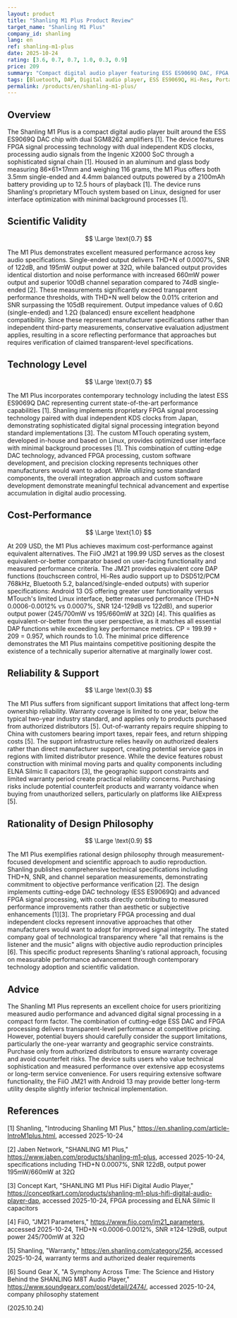 ```yaml
---
layout: product
title: "Shanling M1 Plus Product Review"
target_name: "Shanling M1 Plus"
company_id: shanling
lang: en
ref: shanling-m1-plus
date: 2025-10-24
rating: [3.6, 0.7, 0.7, 1.0, 0.3, 0.9]
price: 209
summary: "Compact digital audio player featuring ESS ES9069Q DAC, FPGA signal processing, dual outputs, and Linux-based MTouch OS, delivering excellent measured performance at competitive pricing despite support limitations."
tags: [Bluetooth, DAP, Digital audio player, ESS ES9069Q, Hi-Res, Portable]
permalink: /products/en/shanling-m1-plus/
---
```

## Overview

The Shanling M1 Plus is a compact digital audio player built around the ESS ES9069Q DAC chip with dual SGM8262 amplifiers [1]. The device features FPGA signal processing technology with dual independent KDS clocks, processing audio signals from the Ingenic X2000 SoC through a sophisticated signal chain [1]. Housed in an aluminum and glass body measuring 86×61×17mm and weighing 116 grams, the M1 Plus offers both 3.5mm single-ended and 4.4mm balanced outputs powered by a 2100mAh battery providing up to 12.5 hours of playback [1]. The device runs Shanling's proprietary MTouch system based on Linux, designed for user interface optimization with minimal background processes [1].

## Scientific Validity

$$ \Large \text{0.7} $$

The M1 Plus demonstrates excellent measured performance across key audio specifications. Single-ended output delivers THD+N of 0.0007%, SNR of 122dB, and 195mW output power at 32Ω, while balanced output provides identical distortion and noise performance with increased 660mW power output and superior 100dB channel separation compared to 74dB single-ended [2]. These measurements significantly exceed transparent performance thresholds, with THD+N well below the 0.01% criterion and SNR surpassing the 105dB requirement. Output impedance values of 0.6Ω (single-ended) and 1.2Ω (balanced) ensure excellent headphone compatibility. Since these represent manufacturer specifications rather than independent third-party measurements, conservative evaluation adjustment applies, resulting in a score reflecting performance that approaches but requires verification of claimed transparent-level specifications.

## Technology Level

$$ \Large \text{0.7} $$

The M1 Plus incorporates contemporary technology including the latest ESS ES9069Q DAC representing current state-of-the-art performance capabilities [1]. Shanling implements proprietary FPGA signal processing technology paired with dual independent KDS clocks from Japan, demonstrating sophisticated digital signal processing integration beyond standard implementations [3]. The custom MTouch operating system, developed in-house and based on Linux, provides optimized user interface with minimal background processes [1]. This combination of cutting-edge DAC technology, advanced FPGA processing, custom software development, and precision clocking represents techniques other manufacturers would want to adopt. While utilizing some standard components, the overall integration approach and custom software development demonstrate meaningful technical advancement and expertise accumulation in digital audio processing.

## Cost-Performance

$$ \Large \text{1.0} $$

At 209 USD, the M1 Plus achieves maximum cost-performance against equivalent alternatives. The FiiO JM21 at 199.99 USD serves as the closest equivalent-or-better comparator based on user-facing functionality and measured performance criteria. The JM21 provides equivalent core DAP functions (touchscreen control, Hi-Res audio support up to DSD512/PCM 768kHz, Bluetooth 5.2, balanced/single-ended outputs) with superior specifications: Android 13 OS offering greater user functionality versus MTouch's limited Linux interface, better measured performance (THD+N 0.0006-0.0012% vs 0.0007%, SNR 124-129dB vs 122dB), and superior output power (245/700mW vs 195/660mW at 32Ω) [4]. This qualifies as equivalent-or-better from the user perspective, as it matches all essential DAP functions while exceeding key performance metrics. CP = 199.99 ÷ 209 = 0.957, which rounds to 1.0. The minimal price difference demonstrates the M1 Plus maintains competitive positioning despite the existence of a technically superior alternative at marginally lower cost.

## Reliability & Support

$$ \Large \text{0.3} $$

The M1 Plus suffers from significant support limitations that affect long-term ownership reliability. Warranty coverage is limited to one year, below the typical two-year industry standard, and applies only to products purchased from authorized distributors [5]. Out-of-warranty repairs require shipping to China with customers bearing import taxes, repair fees, and return shipping costs [5]. The support infrastructure relies heavily on authorized dealers rather than direct manufacturer support, creating potential service gaps in regions with limited distributor presence. While the device features robust construction with minimal moving parts and quality components including ELNA Silmic II capacitors [3], the geographic support constraints and limited warranty period create practical reliability concerns. Purchasing risks include potential counterfeit products and warranty voidance when buying from unauthorized sellers, particularly on platforms like AliExpress [5].

## Rationality of Design Philosophy

$$ \Large \text{0.9} $$

The M1 Plus exemplifies rational design philosophy through measurement-focused development and scientific approach to audio reproduction. Shanling publishes comprehensive technical specifications including THD+N, SNR, and channel separation measurements, demonstrating commitment to objective performance verification [2]. The design implements cutting-edge DAC technology (ESS ES9069Q) and advanced FPGA signal processing, with costs directly contributing to measured performance improvements rather than aesthetic or subjective enhancements [1][3]. The proprietary FPGA processing and dual independent clocks represent innovative approaches that other manufacturers would want to adopt for improved signal integrity. The stated company goal of technological transparency where "all that remains is the listener and the music" aligns with objective audio reproduction principles [6]. This specific product represents Shanling's rational approach, focusing on measurable performance advancement through contemporary technology adoption and scientific validation.

## Advice

The Shanling M1 Plus represents an excellent choice for users prioritizing measured audio performance and advanced digital signal processing in a compact form factor. The combination of cutting-edge ESS DAC and FPGA processing delivers transparent-level performance at competitive pricing. However, potential buyers should carefully consider the support limitations, particularly the one-year warranty and geographic service constraints. Purchase only from authorized distributors to ensure warranty coverage and avoid counterfeit risks. The device suits users who value technical sophistication and measured performance over extensive app ecosystems or long-term service convenience. For users requiring extensive software functionality, the FiiO JM21 with Android 13 may provide better long-term utility despite slightly inferior technical implementation.

## References

[1] Shanling, "Introducing Shanling M1 Plus," https://en.shanling.com/article-IntroM1plus.html, accessed 2025-10-24

[2] Jaben Network, "SHANLING M1 Plus," https://www.jaben.com/products/shanling-m1-plus, accessed 2025-10-24, specifications including THD+N 0.0007%, SNR 122dB, output power 195mW/660mW at 32Ω

[3] Concept Kart, "SHANLING M1 Plus HiFi Digital Audio Player," https://conceptkart.com/products/shanling-m1-plus-hifi-digital-audio-player-dap, accessed 2025-10-24, FPGA processing and ELNA Silmic II capacitors

[4] FiiO, "JM21 Parameters," https://www.fiio.com/jm21_parameters, accessed 2025-10-24, THD+N <0.0006-0.0012%, SNR ≥124-129dB, output power 245/700mW at 32Ω

[5] Shanling, "Warranty," https://en.shanling.com/category/256, accessed 2025-10-24, warranty terms and authorized dealer requirements

[6] Sound Gear X, "A Symphony Across Time: The Science and History Behind the SHANLING M8T Audio Player," https://www.soundgearx.com/post/detail/2474/, accessed 2025-10-24, company philosophy statement

(2025.10.24)
